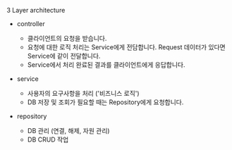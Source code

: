 3 Layer architecture

- controller
  - 클라이언트의 요청을 받습니다.
  - 요청에 대한 로직 처리는 Service에게 전담합니다. Request 데이터가 있다면 Service에 같이 전달합니다.
  - Service에서 처리 완료된 결과를 클라이언트에게 응답합니다.

- service
  - 사용자의 요구사항을 처리 ('비즈니스 로직')
  - DB 저장 및 조회가 필요할 때는 Repository에게 요청합니다.

- repository
  - DB 관리 (연결, 해제, 자원 관리)
  - DB CRUD 작업
